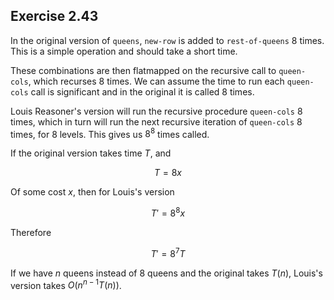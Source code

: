## Exercise 2.43

In the original version of `queens`, `new-row` is added to `rest-of-queens` 8 times. This is a simple operation and should take a short time.

These combinations are then flatmapped on the recursive call to `queen-cols`, which recurses 8 times. We can assume the time to run each `queen-cols` call is significant and in the original it is called 8 times.

Louis Reasoner's version will run the recursive procedure `queen-cols` 8 times, which in turn will run the next recursive iteration of `queen-cols` 8 times, for 8 levels. This gives us $8^8$ times called.

If the original version takes time $T$, and

$$
T = 8x
$$

Of some cost $x$, then for Louis's version

$$
T' = 8^8x
$$

Therefore

$$
T' = 8^7T
$$

If we have $n$ queens instead of 8 queens and the original takes $T(n)$, Louis's version takes $O(n^{n-1}T(n))$.